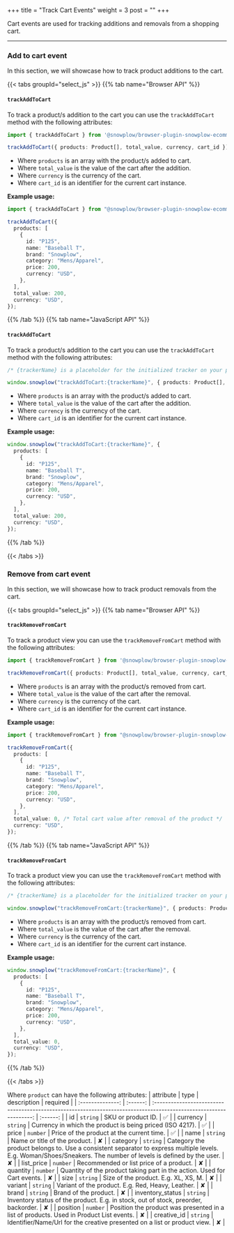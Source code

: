 +++
title = "Track Cart Events"
weight = 3
post = ""
+++

Cart events are used for tracking additions and removals from a shopping cart.

---

### Add to cart event

In this section, we will showcase how to track product additions to the cart.

{{< tabs groupId="select_js" >}}
{{% tab name="Browser API" %}}

#### `trackAddToCart`

To track a product/s addition to the cart you can use the `trackAddToCart` method with the following attributes:

```ts
import { trackAddToCart } from '@snowplow/browser-plugin-snowplow-ecommerce';

trackAddToCart({ products: Product[], total_value, currency, cart_id });
```

- Where `products` is an array with the product/s added to cart.
- Where `total_value` is the value of the cart after the addition.
- Where `currency` is the currency of the cart.
- Where `cart_id` is an identifier for the current cart instance.

**Example usage:**

```ts
import { trackAddToCart } from "@snowplow/browser-plugin-snowplow-ecommerce";

trackAddToCart({
  products: [
    {
      id: "P125",
      name: "Baseball T",
      brand: "Snowplow",
      category: "Mens/Apparel",
      price: 200,
      currency: "USD",
    },
  ],
  total_value: 200,
  currency: "USD",
});
```

{{% /tab %}}
{{% tab name="JavaScript API" %}}

#### `trackAddToCart`

To track a product/s addition to the cart you can use the `trackAddToCart` method with the following attributes:

```ts
/* {trackerName} is a placeholder for the initialized tracker on your page.  */

window.snowplow("trackAddToCart:{trackerName}", { products: Product[], total_value, currency, cart_id });
```

- Where `products` is an array with the product/s added to cart.
- Where `total_value` is the value of the cart after the addition.
- Where `currency` is the currency of the cart.
- Where `cart_id` is an identifier for the current cart instance.

**Example usage:**

```ts
window.snowplow("trackAddToCart:{trackerName}", {
  products: [
    {
      id: "P125",
      name: "Baseball T",
      brand: "Snowplow",
      category: "Mens/Apparel",
      price: 200,
      currency: "USD",
    },
  ],
  total_value: 200,
  currency: "USD",
});
```

{{% /tab %}}

{{< /tabs >}}

### Remove from cart event

In this section, we will showcase how to track product removals from the cart.

{{< tabs groupId="select_js" >}}
{{% tab name="Browser API" %}}

#### `trackRemoveFromCart`

To track a product view you can use the `trackRemoveFromCart` method with the following attributes:

```ts
import { trackRemoveFromCart } from '@snowplow/browser-plugin-snowplow-ecommerce';

trackRemoveFromCart({ products: Product[], total_value, currency, cart_id });
```

- Where `products` is an array with the product/s removed from cart.
- Where `total_value` is the value of the cart after the removal.
- Where `currency` is the currency of the cart.
- Where `cart_id` is an identifier for the current cart instance.

**Example usage:**

```ts
import { trackRemoveFromCart } from "@snowplow/browser-plugin-snowplow-ecommerce";

trackRemoveFromCart({
  products: [
    {
      id: "P125",
      name: "Baseball T",
      brand: "Snowplow",
      category: "Mens/Apparel",
      price: 200,
      currency: "USD",
    },
  ],
  total_value: 0, /* Total cart value after removal of the product */
  currency: "USD",
});
```

{{% /tab %}}
{{% tab name="JavaScript API" %}}

#### `trackRemoveFromCart`

To track a product view you can use the `trackRemoveFromCart` method with the following attributes:

```ts
/* {trackerName} is a placeholder for the initialized tracker on your page.  */

window.snowplow("trackRemoveFromCart:{trackerName}", { products: Product[], total_value, currency, cart_id });
```

- Where `products` is an array with the product/s removed from cart.
- Where `total_value` is the value of the cart after the removal.
- Where `currency` is the currency of the cart.
- Where `cart_id` is an identifier for the current cart instance.

**Example usage:**

```ts
window.snowplow("trackRemoveFromCart:{trackerName}", {
  products: [
    {
      id: "P125",
      name: "Baseball T",
      brand: "Snowplow",
      category: "Mens/Apparel",
      price: 200,
      currency: "USD",
    },
  ],
  total_value: 0,
  currency: "USD",
});
```

{{% /tab %}}

{{< /tabs >}}

Where `product` can have the following attributes:
| attribute | type | description | required |
| :--------------: | :------: | :----------------------------------------------------------------------------------------------------------------: | :------: |
| id | `string` | SKU or product ID. | ✅ |
| currency | `string` | Currency in which the product is being priced (ISO 4217). | ✅ |
| price | `number` | Price of the product at the current time. | ✅ |
| name | `string` | Name or title of the product. | ✘ |
| category | `string` | Category the product belongs to. Use a consistent separator to express multiple levels. E.g. Woman/Shoes/Sneakers. The number of levels is defined by the user. | ✘ |
| list_price | `number` | Recommended or list price of a product. | ✘ |
| quantity | `number` | Quantity of the product taking part in the action. Used for Cart events. | ✘ |
| size | `string` | Size of the product. E.g. XL, XS, M. | ✘ |
| variant | `string` | Variant of the product. E.g. Red, Heavy, Leather. | ✘ |
| brand | `string` | Brand of the product. | ✘ |
| inventory_status | `string` | Inventory status of the product. E.g. in stock, out of stock, preorder, backorder. | ✘ |
| position | `number` | Position the product was presented in a list of products. Used in Product List events. | ✘ |
| creative_id | `string` | Identifier/Name/Url for the creative presented on a list or product view. | ✘ |

